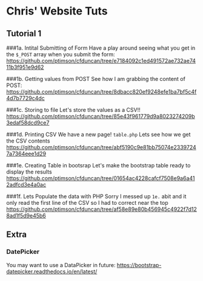 # Chris' Website Tuts
## Tutorial 1

###1a. Intital Submitting of Form
Have a play around seeing what you get in the `$_POST` array when you submit the form:
https://github.com/ptimson/cfduncan/tree/e7184092c1ed491572ae732ae7411b3f951e9d62

###1b. Getting values from POST
See how I am grabbing the content of POST:
https://github.com/ptimson/cfduncan/tree/8dbacc820ef9248efe1ba7bf5c4f4d7b7729c4dc

###1c. Storing to file
Let's store the values as a CSV!!
https://github.com/ptimson/cfduncan/tree/85e43f961779d9a8023274209b3edaf58dcd9ce7

###1d. Printing CSV
We have a new page! `table.php` Lets see how we get the CSV contents
https://github.com/ptimson/cfduncan/tree/abf5190c9e81bb75074e23397247a7364eee1d29

###1e. Creating Table in bootsrap
Let's make the bootstrap table ready to display the results
https://github.com/ptimson/cfduncan/tree/01654ac4228cafcf7508e9a6a412adfcd3e4a0ac

###1f. Lets Populate the data with PHP
Sorry I messed up `1e.` abit and it only read the first line of the CSV so I had to correct near the top
https://github.com/ptimson/cfduncan/tree/af58e89e80b456945c4922f7d128ad1f5d9e45b6


## Extra
### DatePicker
You may want to use a DataPicker in future: https://bootstrap-datepicker.readthedocs.io/en/latest/